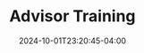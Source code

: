 ---
title: "Advisor Training"
date: 2024-10-01T23:20:45-04:00
menu:
  main:
    parent: gallery
    params:
      icon:
        vendor: fas
        name: certificate
        color: gold
      description: Training Certificates.
resources:
  - src: Certificate_Gold_Tier_-_Setting_Sail_the_Virgin_Way_Finale.png
    params:
      source: Virgin Voyages SeaAcademy
      caption: Gold Tier FirstMate
      date: 2024-09-25
  - src: Certificate_Scarlet_Tier_-_Europe.png
    params:
      source: Virgin Voyages SeaAcademy
      caption: Gold Tier FirstMate
      date: 2024-09-20
  - src: Certificate_Silver_Tier_-_Sustainability.png
    params:
      source: Virgin Voyages SeaAcademy
      caption: Gold Tier FirstMate
      date: 2024-09-22
  - src: Certificate_Violet_Tier_-_Caribbean.png
    params:
      source: Virgin Voyages SeaAcademy
      caption: Gold Tier FirstMate
      date: 2024-09-19

  - src: princess.com_commodore.png
    params:
      source: Princess Academy
      caption: Princess Commodore
      date: 2024-09-10

  - src: AdventuresbyDisney.jpg
    params:
      source: College of Disney Knowledge
      caption: Explore Adventures by Disney
      date: 2024-09-08
  - src: AulaniResort.jpg
    params:
      source: College of Disney Knowledge
      caption: Discovering the Enchantment of Aulani Resort
      date: 2024-08-29
  - src: CollegeofDisneyKnowledge2025.jpg
    params:
      source: College of Disney Knowledge
      caption: College of Disney Knowledge for 2025
      date: 2025-05-26
  - src: DisneyCruiseLine.jpg
    params:
      source: College of Disney Knowledge
      caption: Dicovering Disney Cruise Line
      date: 2025-05-23
  - src: DisneylandResort.jpg
    params:
      source: College of Disney Knowledge
      caption: Uncover the Magic of Disneyland Resort
      date: 2025-05-24
  - src: NatGeoExpeditions.jpg
    params:
      source: College of Disney Knowledge
      caption: Explore National Geographic Expeditions
      date: 2025-05-26
  - src: WaltDisneyWorldResort.jpg
    params:
      source: College of Disney Knowledge
      caption: Exploring the Walt Disney World Resort
      date: 2025-05-25
  - src: UOR-Specialist-certificate.png
    params:
      source: Universal Destinations & Experiences
      caption: Universal Orlando Resort Specialist
      date: 2025-09-01
---